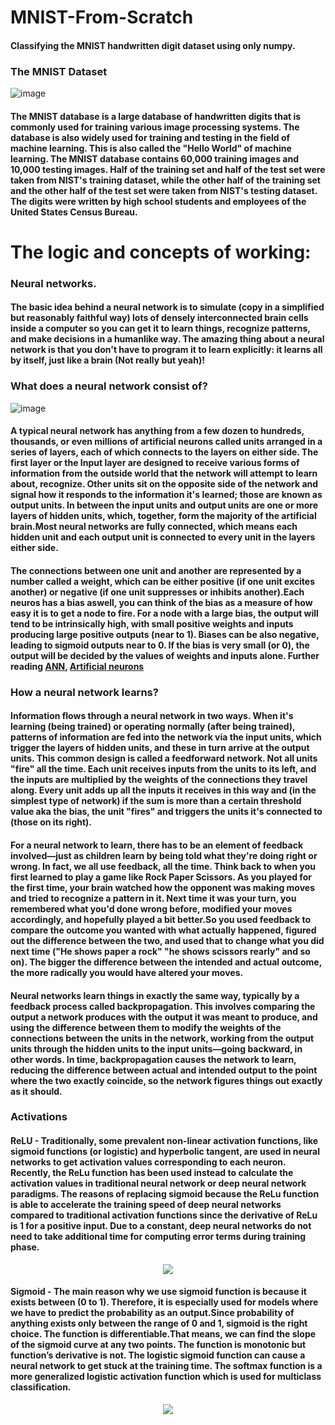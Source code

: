 # MNIST-From-Scratch
#### Classifying the MNIST handwritten digit dataset using only numpy.


### The MNIST Dataset

![image](https://upload.wikimedia.org/wikipedia/commons/thumb/2/27/MnistExamples.png/320px-MnistExamples.png)

#### The MNIST database is a large database of handwritten digits that is commonly used for training various image processing systems. The database is also widely used for training and testing in the field of machine learning. This is also called the "Hello World" of machine learning. The MNIST database contains 60,000 training images and 10,000 testing images. Half of the training set and half of the test set were taken from NIST's training dataset, while the other half of the training set and the other half of the test set were taken from NIST's testing dataset. The digits were written by high school students and employees of the United States Census Bureau.

# The logic and concepts of working:

### Neural networks.

#### The basic idea behind a neural network is to simulate (copy in a simplified but reasonably faithful way) lots of densely interconnected brain cells inside a computer so you can get it to learn things, recognize patterns, and make decisions in a humanlike way. The amazing thing about a neural network is that you don't have to program it to learn explicitly: it learns all by itself, just like a brain (Not really but yeah)!

### What does a neural network consist of?

![image](https://databricks.com/wp-content/uploads/2019/02/neural1.jpg)

#### A typical neural network has anything from a few dozen to hundreds, thousands, or even millions of artificial neurons called units arranged in a series of layers, each of which connects to the layers on either side. The first layer or the Input layer are designed to receive various forms of information from the outside world that the network will attempt to learn about, recognize. Other units sit on the opposite side of the network and signal how it responds to the information it's learned; those are known as output units. In between the input units and output units are one or more layers of hidden units, which, together, form the majority of the artificial brain.Most neural networks are fully connected, which means each hidden unit and each output unit is connected to every unit in the layers either side. 

#### The connections between one unit and another are represented by a number called a weight, which can be either positive (if one unit excites another) or negative (if one unit suppresses or inhibits another).Each neuros has a bias aswell, you can think of the bias as a measure of how easy it is to get a node to fire. For a node with a large bias, the output will tend to be intrinsically high, with small positive weights and inputs producing large positive outputs (near to 1). Biases can be also negative, leading to sigmoid outputs near to 0. If the bias is very small (or 0), the output will be decided by the values of weights and inputs alone. Further reading [ANN](https://en.wikipedia.org/wiki/Artificial_neural_network), [Artificial neurons](https://en.wikipedia.org/wiki/Artificial_neurons)

### How a neural network learns?

#### Information flows through a neural network in two ways. When it's learning (being trained) or operating normally (after being trained), patterns of information are fed into the network via the input units, which trigger the layers of hidden units, and these in turn arrive at the output units. This common design is called a feedforward network. Not all units "fire" all the time. Each unit receives inputs from the units to its left, and the inputs are multiplied by the weights of the connections they travel along. Every unit adds up all the inputs it receives in this way and (in the simplest type of network) if the sum is more than a certain threshold value aka the bias, the unit "fires" and triggers the units it's connected to (those on its right).

#### For a neural network to learn, there has to be an element of feedback involved—just as children learn by being told what they're doing right or wrong. In fact, we all use feedback, all the time. Think back to when you first learned to play a game like Rock Paper Scissors. As you played for the first time, your brain watched how the opponent was making moves and tried to recognize a pattern in it. Next time it was your turn, you remembered what you'd done wrong before, modified your moves accordingly, and hopefully played a bit better.So you used feedback to compare the outcome you wanted with what actually happened, figured out the difference between the two, and used that to change what you did next time ("He shows paper a rock" "he shows scissors rearly" and so on). The bigger the difference between the intended and actual outcome, the more radically you would have altered your moves.

#### Neural networks learn things in exactly the same way, typically by a feedback process called backpropagation. This involves comparing the output a network produces with the output it was meant to produce, and using the difference between them to modify the weights of the connections between the units in the network, working from the output units through the hidden units to the input units—going backward, in other words. In time, backpropagation causes the network to learn, reducing the difference between actual and intended output to the point where the two exactly coincide, so the network figures things out exactly as it should.

### Activations

#### ReLU - Traditionally, some prevalent non-linear activation functions, like sigmoid functions (or logistic) and hyperbolic tangent, are used in neural networks to get activation values corresponding to each neuron. Recently, the ReLu function has been used instead to calculate the activation values in traditional neural network or deep neural network paradigms. The reasons of replacing sigmoid because the ReLu function is able to accelerate the training speed of deep neural networks compared to traditional activation functions since the derivative of ReLu is 1 for a positive input. Due to a constant, deep neural networks do not need to take additional time for computing error terms during training phase.
<p align="center"><img src="https://ailephant.com/wp-content/uploads/2018/08/ReLU-function-graph-300x234.png"><p>

#### Sigmoid - The main reason why we use sigmoid function is because it exists between (0 to 1). Therefore, it is especially used for models where we have to predict the probability as an output.Since probability of anything exists only between the range of 0 and 1, sigmoid is the right choice. The function is differentiable.That means, we can find the slope of the sigmoid curve at any two points. The function is monotonic but function’s derivative is not. The logistic sigmoid function can cause a neural network to get stuck at the training time. The softmax function is a more generalized logistic activation function which is used for multiclass classification.

<p align="center"><img src="https://th.bing.com/th/id/R1cc898b08e1abb1fc9d3494b19a28595?rik=lxbci3%2bOLVTF4g&riu=http%3a%2f%2f1.bp.blogspot.com%2f_Tndn7IbKcao%2fSyu0vkRlGtI%2fAAAAAAAAAIk%2fTQ-K2fOr9w0%2fs400%2fSigmoidPlot1.png&ehk=%2b3e3aUWb19M3iolTWTGaLwOeAQCrIOa97BLTuavF%2bwg%3d&risl=&pid=ImgRaw"><p>
